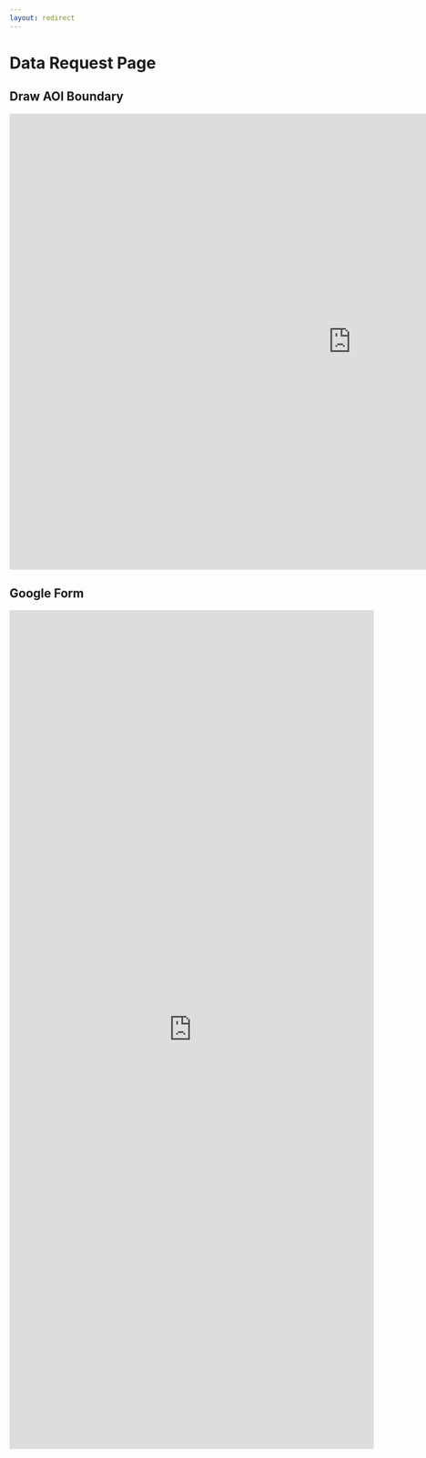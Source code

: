 ```yaml
---
layout: redirect
---
```

# Data Request Page

## Draw AOI Boundary
<iframe width="1200" height="800" frameborder="0" scrolling="no" marginheight="0" marginwidth="0"
src="https://iconengineering.maps.arcgis.com/apps/View/index.html?appid=ed68c8b166cd48bfb37165a3101c2d69"></iframe></div>

## Google Form
<iframe src="https://docs.google.com/forms/d/e/1FAIpQLSfLd7RU_DcbJKpdZTfzbGv_vzp4auiG-xGxxo_DsjaX87z0NQ/viewform?embedded=true" width="640" height="1472" frameborder="0" marginheight="0" marginwidth="0">Loading…</iframe>
